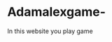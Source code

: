 # Adamalexgame-
In this website you play game 
<script async src="https://pagead2.googlesyndication.com/pagead/js/adsbygoogle.js?client=ca-pub-4486794199776534" crossorigin="anonymous"></script>
